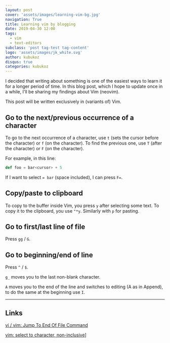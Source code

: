 ```yaml
---
layout: post
cover: 'assets/images/learning-vim-bg.jpg'
navigation: True
title: Learning vim by blogging
date: 2019-04-30 12:00
tags:
  - vim
  - text-editors
subclass: 'post tag-test tag-content'
logo: 'assets/images/jk_white.svg'
author: kubukoz
disqus: true
categories: kubukoz
---
```


I decided that writing about something is one of the easiest ways to learn it for a longer period of time. In this blog post, which I hope to update once in a while, I'll be sharing my findings about Vim (neovim).

This post will be written exclusively in (variants of) Vim.

## Go to the next/previous occurrence of a character

To go to the next occurrence of a character, use `t` (sets the cursor before the character) or `f` (on the character). To find the previous one, use `T` (after the character) or `F` (on the character).

For example, in this line:

```scala
def foo = bar<cursor> + 5
```

If I want to select `= bar` (space included), I can press `F=`.

## Copy/paste to clipboard

To copy to the buffer inside Vim, you press `y` after selecting some text. To copy it to the clipboard, you use `"*y`. Similarly with `p` for pasting.

## Go to first/last line of file

Press `gg` / `G`.

## Go to beginning/end of line

Press `^` / `$`.

`g_` moves you to the last non-blank character.

`A` moves you to the end of the line and switches to editing (A as in Append), to do the same at the beginning use `I`.


---

## Links

[vi / vim: Jump To End Of File Command](https://www.cyberciti.biz/faq/howto-unix-linux-vi-vim-jump-to-end-of-file/)

[vim: select to character, non-inclusive](https://stackoverflow.com/questions/2332513/vim-select-to-character-non-inclusive)]

